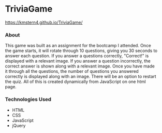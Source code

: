 # TriviaGame

https://kmstern4.github.io/TriviaGame/

### About
This game was built as an assignment for the bootcamp I attended. Once the game starts, it will rotate through 10 questions, giving you 30 seconds to answer each question. If you answer a questions correctly, "Correct!" is displayed with a relevant image. If you answer a question incorrectly, the correct answer is shown along with a relevant image. Once you have made it through all the questions, the number of questions you answered correctly is displayed along with an image. There will be an option to restart the quiz. All of this is created dynamically from JavaScript on one html page. 

### Technologies Used
* HTML
* CSS
* JavaScript
* jQuery



